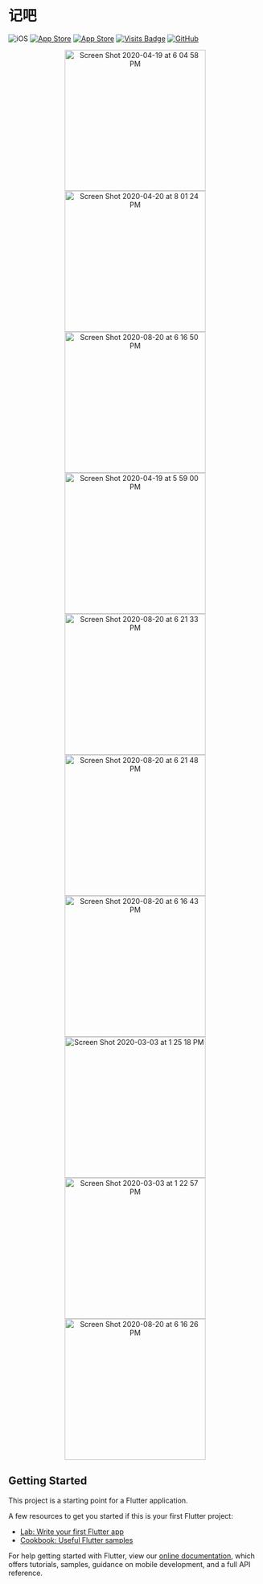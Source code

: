 # 记吧


![iOS](https://img.shields.io/badge/iOS-13%20-blue)
[![App Store](https://img.shields.io/itunes/v/1521988005?label=App%20Store)](https://apps.apple.com/us/app/%E8%AE%B0%E5%90%A7-%E8%A8%80%E5%B7%B1/id1521988005)
[![App Store](https://img.shields.io/badge/Price-Free-orange)](https://img.shields.io/badge/Price-Free-orange)
[![Visits Badge](https://badges.pufler.dev/visits/livinglist/Jiba)](https://badges.pufler.dev)
[![GitHub](https://img.shields.io/github/stars/livinglist/Jiba?style=social)](https://img.shields.io/github/stars/livinglist/Jiba?style=social)

<p align="center">
  <img width="280" alt="Screen Shot 2020-04-19 at 6 04 58 PM" src="https://user-images.githubusercontent.com/7277662/109369453-32820d00-7851-11eb-8c82-3290c883bfb8.png">
<img width="280" alt="Screen Shot 2020-04-20 at 8 01 24 PM" src="https://user-images.githubusercontent.com/7277662/109369454-331aa380-7851-11eb-82d3-3fe7964a55d8.png">
<img width="280" alt="Screen Shot 2020-08-20 at 6 16 50 PM" src="https://user-images.githubusercontent.com/7277662/109369450-31e97680-7851-11eb-9839-659faa60f9ee.png">
<img width="280" alt="Screen Shot 2020-04-19 at 5 59 00 PM" src="https://user-images.githubusercontent.com/7277662/109369452-32820d00-7851-11eb-9556-28b72ec615bf.png">
<img width="280" alt="Screen Shot 2020-08-20 at 6 21 33 PM" src="https://user-images.githubusercontent.com/7277662/109369447-3150e000-7851-11eb-8901-7a7fb244b5e3.png">
<img width="280" alt="Screen Shot 2020-08-20 at 6 21 48 PM" src="https://user-images.githubusercontent.com/7277662/109369448-31e97680-7851-11eb-80b3-15e45df6674d.png">
<img width="280" alt="Screen Shot 2020-08-20 at 6 16 43 PM" src="https://user-images.githubusercontent.com/7277662/109369445-30b84980-7851-11eb-8637-99fa3714d8af.png">
  <img width="280" alt="Screen Shot 2020-03-03 at 1 25 18 PM" src="https://user-images.githubusercontent.com/7277662/109369446-3150e000-7851-11eb-9571-7917ae5eef78.png">
  <img width="280" alt="Screen Shot 2020-03-03 at 1 22 57 PM" src="https://user-images.githubusercontent.com/7277662/109369435-2d24c280-7851-11eb-8f71-4a85aaa42253.png"> 
  <img width="280" alt="Screen Shot 2020-08-20 at 6 16 26 PM" src="https://user-images.githubusercontent.com/7277662/109369441-2f871c80-7851-11eb-87de-1105f5847871.png">
</p>

## Getting Started

This project is a starting point for a Flutter application.

A few resources to get you started if this is your first Flutter project:

- [Lab: Write your first Flutter app](https://flutter.dev/docs/get-started/codelab)
- [Cookbook: Useful Flutter samples](https://flutter.dev/docs/cookbook)

For help getting started with Flutter, view our
[online documentation](https://flutter.dev/docs), which offers tutorials,
samples, guidance on mobile development, and a full API reference.
